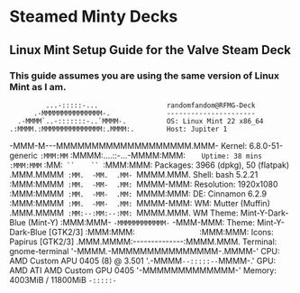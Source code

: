 # Steamed Minty Decks
## Linux Mint Setup Guide for the Valve Steam Deck

### This guide assumes you are using the same version of Linux Mint as I am.

             ...-:::::-...                 randomfandom@RFMG-Deck 
          .-MMMMMMMMMMMMMMM-.              ---------------------- 
      .-MMMM`..-:::::::-..`MMMM-.          OS: Linux Mint 22 x86_64 
    .:MMMM.:MMMMMMMMMMMMMMM:.MMMM:.        Host: Jupiter 1 
   -MMM-M---MMMMMMMMMMMMMMMMMMM.MMM-       Kernel: 6.8.0-51-generic 
 `:MMM:MM`  :MMMM:....::-...-MMMM:MMM:`    Uptime: 38 mins 
 :MMM:MMM`  :MM:`  ``    ``  `:MMM:MMM:    Packages: 3966 (dpkg), 50 (flatpak) 
.MMM.MMMM`  :MM.  -MM.  .MM-  `MMMM.MMM.   Shell: bash 5.2.21 
:MMM:MMMM`  :MM.  -MM-  .MM:  `MMMM-MMM:   Resolution: 1920x1080 
:MMM:MMMM`  :MM.  -MM-  .MM:  `MMMM:MMM:   DE: Cinnamon 6.2.9 
:MMM:MMMM`  :MM.  -MM-  .MM:  `MMMM-MMM:   WM: Mutter (Muffin) 
.MMM.MMMM`  :MM:--:MM:--:MM:  `MMMM.MMM.   WM Theme: Mint-Y-Dark-Blue (Mint-Y) 
 :MMM:MMM-  `-MMMMMMMMMMMM-`  -MMM-MMM:    Theme: Mint-Y-Dark-Blue [GTK2/3] 
  :MMM:MMM:`                `:MMM:MMM:     Icons: Papirus [GTK2/3] 
   .MMM.MMMM:--------------:MMMM.MMM.      Terminal: gnome-terminal 
     '-MMMM.-MMMMMMMMMMMMMMM-.MMMM-'       CPU: AMD Custom APU 0405 (8) @ 3.501 
       '.-MMMM``--:::::--``MMMM-.'         GPU: AMD ATI AMD Custom GPU 0405 
            '-MMMMMMMMMMMMM-'              Memory: 4003MiB / 11800MiB 
               ``-:::::-``

